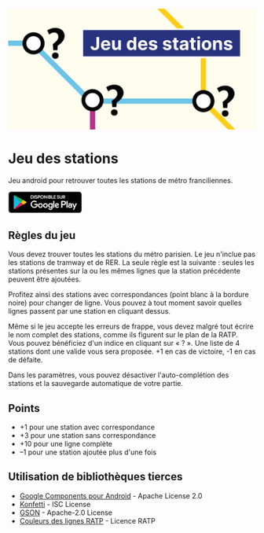 ![jeu des stations](./assets/preview_play.png)

# Jeu des stations

Jeu android pour retrouver toutes les stations de métro franciliennes.

[<img width="150" src="./assets/play.png">](https://play.google.com/store/apps/details?id=com.pigeoff.station)

## Règles du jeu

Vous devez trouver toutes les stations du métro parisien. Le jeu n'inclue pas les stations de tramway et de RER. La seule règle est la suivante : seules les stations présentes sur la ou les mêmes lignes que la station précédente peuvent être ajoutées.

Profitez ainsi des stations avec correspondances (point blanc à la bordure noire) pour changer de ligne. Vous pouvez à tout moment savoir quelles lignes passent par une station en cliquant dessus.

Même si le jeu accepte les erreurs de frappe, vous devez malgré tout écrire le nom complet des stations, comme ils figurent sur le plan de la RATP. Vous pouvez bénéficiez d'un indice en cliquant sur « ? ». Une liste de 4 stations dont une valide vous sera proposée. +1 en cas de victoire, -1 en cas de défaite.

Dans les paramètres, vous pouvez désactiver l'auto-complétion des stations et la sauvegarde automatique de votre partie.

## Points

* +1 pour une station avec correspondance
* +3 pour une station sans correspondance
* +10 pour une ligne complète
* –1 pour une station ajoutée plus d'une fois

## Utilisation de bibliothèques tierces

* [Google Components pour Android](https://github.com/material-components/material-components-android) - Apache License 2.0
* [Konfetti](https://github.com/DanielMartinus/Konfetti) - ISC License
* [GSON](https://github.com/google/gson) - Apache-2.0 License
* [Couleurs des lignes RATP](https://data.ratp.fr/explore/dataset/indices-et-couleurs-de-lignes-du-reseau-ferre-ratp/information/) - Licence RATP
